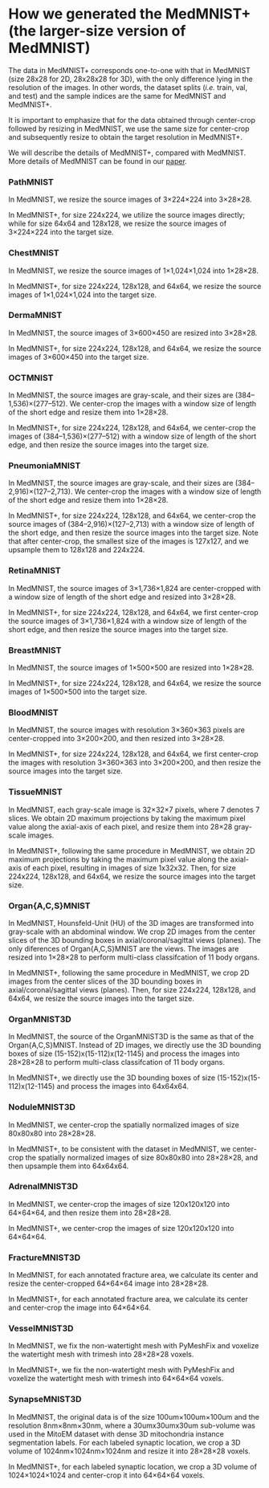 # How we generated the MedMNIST+ (the larger-size version of MedMNIST)

The data in MedMNIST+ corresponds one-to-one with that in MedMNIST (size 28x28 for 2D, 28x28x28 for 3D), with the only difference lying in the resolution of the images. In other words, the dataset splits (*i.e.* train, val, and test) and the sample indices are the same for MedMNIST and MedMNIST+. 

It is important to emphasize that for the data obtained through center-crop followed by resizing in MedMNIST, we use the same size for center-crop and subsequently resize to obtain the target resolution in MedMNIST+. 

We will describe the details of MedMNIST+, compared with MedMNIST. More details of MedMNIST can be found in our [paper](https://doi.org/10.1038/s41597-022-01721-8).

### PathMNIST
In MedMNIST, we resize the source images of 3×224×224 into 3×28×28. 

In MedMNIST+, for size 224x224, we utilize the source images directly; while for size 64x64 and 128x128, we resize the source images of 3×224×224 into the target size. 

### ChestMNIST
In MedMNIST, we resize the source images of 1×1,024×1,024 into 1×28×28. 

In MedMNIST+, for size 224x224, 128x128, and 64x64, we resize the source images of 1×1,024×1,024 into the target size. 

### DermaMNIST
In MedMNIST, the source images of 3×600×450 are resized into 3×28×28. 

In MedMNIST+, for size 224x224, 128x128, and 64x64, we resize the source images of 3×600×450 into the target size. 

### OCTMNIST
In MedMNIST, the source images are gray-scale, and their sizes are (384–1,536)×(277–512). We center-crop the images with a window size of length of the short edge and resize them into 1×28×28. 

In MedMNIST+, for size 224x224, 128x128, and 64x64, we center-crop the images of (384–1,536)×(277–512) with a window size of length of the short edge, and then resize the source images into the target size. 

### PneumoniaMNIST
In MedMNIST, the source images are gray-scale, and their sizes are (384–2,916)×(127–2,713). We center-crop the images with a window size of length of the short edge and resize them into 1×28×28. 

In MedMNIST+, for size 224x224, 128x128, and 64x64, we center-crop the source images of (384–2,916)×(127–2,713) with a window size of length of the short edge, and then resize the source images into the target size. Note that after center-crop, the smallest size of the images is 127x127, and we upsample them to 128x128 and 224x224. 

### RetinaMNIST
In MedMNIST, the source images of 3×1,736×1,824 are center-cropped with a window size of length of the short edge and resized into 3×28×28. 

In MedMNIST+, for size 224x224, 128x128, and 64x64, we first center-crop the source images of 3×1,736×1,824 with a window size of length of the short edge, and then resize the source images into the target size. 

### BreastMNIST
In MedMNIST, the source images of 1×500×500 are resized into 1×28×28. 

In MedMNIST+, for size 224x224, 128x128, and 64x64, we resize the source images of 1×500×500 into the target size. 

### BloodMNIST
In MedMNIST, the source images with resolution 3×360×363 pixels are center-cropped into 3×200×200, and then resized into 3×28×28. 

In MedMNIST+, for size 224x224, 128x128, and 64x64, we first center-crop the images with resolution 3×360×363 into 3×200×200, and then resize the source images into the target size. 

### TissueMNIST
In MedMNIST, each gray-scale image is 32×32×7 pixels, where 7 denotes 7 slices. We obtain 2D maximum projections by taking the maximum pixel value along the axial-axis of each pixel, and resize them into 28×28 gray-scale images. 

In MedMNIST+, following the same procedure in MedMNIST, we obtain 2D maximum projections by taking the maximum pixel value along the axial-axis of each pixel, resulting in images of size 1x32x32. Then, for size 224x224, 128x128, and 64x64, we resize the source images into the target size. 

### Organ{A,C,S}MNIST
In MedMNIST, Hounsfeld-Unit (HU) of the 3D images are transformed into gray-scale with an abdominal window. We crop 2D images from the center slices of the 3D bounding boxes in axial/coronal/sagittal views (planes). The only diferences of Organ{A,C,S}MNIST are the views. The images are resized into 1×28×28 to perform multi-class classifcation of 11 body organs. 

In MedMNIST+, following the same procedure in MedMNIST, we crop 2D images from the center slices of the 3D bounding boxes in axial/coronal/sagittal views (planes). Then, for size 224x224, 128x128, and 64x64, we resize the source images into the target size. 

### OrganMNIST3D
In MedMNIST, the source of the OrganMNIST3D is the same as that of the Organ{A,C,S}MNIST. Instead of 2D images, we directly use the 3D bounding boxes of size (15-152)x(15-112)x(12-1145) and process the images into 28×28×28 to perform multi-class classifcation of 11 body organs. 

In MedMNIST+, we directly use the 3D bounding boxes of size (15-152)x(15-112)x(12-1145) and process the images into 64x64x64. 

### NoduleMNIST3D
In MedMNIST, we center-crop the spatially normalized images of size 80x80x80 into 28×28×28. 

In MedMNIST+, to be consistent with the dataset in MedMNIST, we center-crop the spatially normalized images of size 80x80x80 into 28×28×28, and then upsample them into 64x64x64.

### AdrenalMNIST3D
In MedMNIST, we center-crop the images of size 120x120x120 into 64×64×64, and then resize them into 28×28×28. 

In MedMNIST+, we center-crop the images of size 120x120x120 into 64×64×64.

### FractureMNIST3D
In MedMNIST, for each annotated fracture area, we calculate its center and resize the center-cropped 64×64×64 image into 28×28×28. 

In MedMNIST+, for each annotated fracture area, we calculate its center and center-crop the image into 64×64×64. 

### VesselMNIST3D
In MedMNIST, we fix the non-watertight mesh with PyMeshFix and voxelize the watertight mesh with trimesh into 28×28×28 voxels. 

In MedMNIST+, we fix the non-watertight mesh with PyMeshFix and voxelize the watertight mesh with trimesh into 64×64×64 voxels. 

### SynapseMNIST3D
In MedMNIST, the original data is of the size 100um×100um×100um and the resolution 8nm×8nm×30nm, where a 30umx30umx30um sub-volume was used in the MitoEM dataset with dense 3D mitochondria instance segmentation labels. For each labeled synaptic location, we crop a 3D volume of 1024nm×1024nm×1024nm and resize it into 28×28×28 voxels. 

In MedMNIST+, for each labeled synaptic location, we crop a 3D volume of 1024×1024×1024 and center-crop it into 64×64×64 voxels. 
